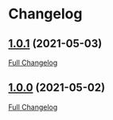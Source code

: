 # Changelog

## [1.0.1](https://github.com/julb/http-url-playlist/tree/1.0.1) (2021-05-03)

[Full Changelog](https://github.com/julb/http-url-playlist/compare/1.0.0...1.0.1)

## [1.0.0](https://github.com/julb/http-url-playlist/tree/1.0.0) (2021-05-02)

[Full Changelog](https://github.com/julb/http-url-playlist/compare/be6c6c8d5434bc49790188ffe5ece90bcabbe46c...1.0.0)



